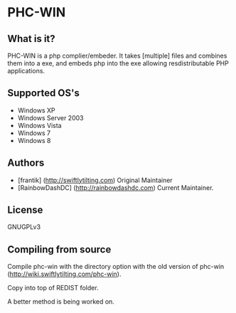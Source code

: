 # PHC-WIN #

## What is it? ##

PHC-WIN is a php complier/embeder. It takes [multiple] files and combines them into a exe, and embeds php into the exe allowing resdistributable PHP applications.

## Supported OS's ##
  - Windows XP
  - Windows Server 2003
  - Windows Vista
  - Windows 7
  - Windows 8

  
 ## Authors ##
  - [frantik] (http://swiftlytilting.com) Original Maintainer
  - [RainbowDashDC] (http://rainbowdashdc.com) Current Maintainer.
  
## License ##
GNUGPLv3

## Compiling from source ##
Compile phc-win with the directory option with the old version of phc-win (http://wiki.swiftlytilting.com/phc-win).

Copy into top of REDIST folder.

A better method is being worked on.